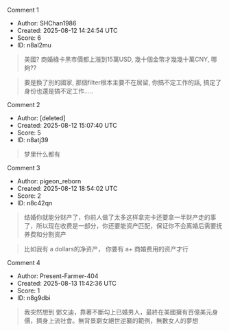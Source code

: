 Comment 1

- Author: SHChan1986
- Created: 2025-08-12 14:24:54 UTC
- Score: 6
- ID: n8al2mu

> 美國? 商婚綠卡黑市價都上漲到15萬USD, 幾十個金幣才幾幾十萬CNY, 哪夠??

> 要是換了別的國家, 那個filter根本主要不在居留, 你搞不定工作的話, 搞定了身份也還是搞不定工作.....

Comment 2

- Author: [deleted]
- Created: 2025-08-12 15:07:40 UTC
- Score: 5
- ID: n8atj39

> 梦里什么都有

Comment 3

- Author: pigeon_reborn
- Created: 2025-08-12 18:54:02 UTC
- Score: 2
- ID: n8c42qn

> 结婚你就能分财产了，你前人做了太多这样拿完卡还要拿一半财产走的事了，所以现在收费是一部分，你还要能资产匹配，保证你不会离婚后需要抚养费和分割资产

> 比如我有 a dollars的净资产， 你要有 a+ 商婚费用的资产才行

Comment 4

- Author: Present-Farmer-404
- Created: 2025-08-13 11:42:36 UTC
- Score: 1
- ID: n8g9dbi

> 我突然想到 鄧文迪，靠著不斷勾上已婚男人，最終在美國擁有百億美元身價，擠身上流社會。無背景窮女絕世逆襲的範例，無數女人的夢想

